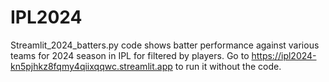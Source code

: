 # IPL2024

Streamlit_2024_batters.py code shows batter performance against various teams for 2024 season in IPL for filtered by players. Go to https://ipl2024-kn5pjhkz8fqmy4qiixqqwc.streamlit.app to run it without the code.
